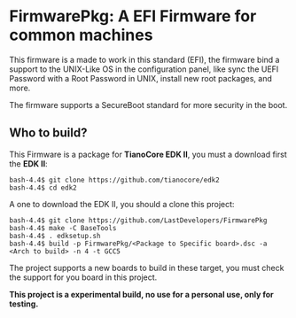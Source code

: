 # **FirmwarePkg:** A EFI Firmware for common machines
This firmware is a made to work in this standard (EFI), the firmware bind a support to the UNIX-Like OS in the configuration panel, like sync the UEFI Password with a Root Password in UNIX, install new root packages, and more.

The firmware supports a SecureBoot standard for more security in the boot.

## **Who to build?**

This Firmware is a package for **TianoCore EDK II**, you must a download first the **EDK II**:

    bash-4.4$ git clone https://github.com/tianocore/edk2
    bash-4.4$ cd edk2

A one to download the EDK II, you should a clone this project:

    bash-4.4$ git clone https://github.com/LastDevelopers/FirmwarePkg
    bash-4.4$ make -C BaseTools
    bash-4.4$ . edksetup.sh
    bash-4.4$ build -p FirmwarePkg/<Package to Specific board>.dsc -a <Arch to build> -n 4 -t GCC5

The project supports a new boards to build in these target, you must check the support for you board in this project.

**This project is a experimental build, no use for a personal use, only for testing.**

